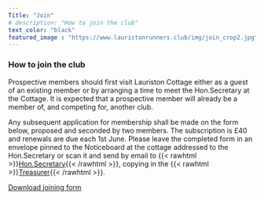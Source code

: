 ```yaml
---
Title: "Join"
# description: "How to join the club"
text_color: "black"
featured_image : "https://www.lauristonrunners.club/img/join_crop2.jpg"
---
```


### How to join the club

Prospective members should first visit Lauriston Cottage either as a guest of an existing member or by arranging a time to meet the Hon.Secretary at the Cottage.  It is expected that a prospective member will already be a member of, and competing for, another club.

Any subsequent application for membership shall be made on the form below, proposed and seconded by two members.  The subscription is £40 and renewals are due each 1st June.  Please leave the completed form in an envelope pinned to the Noticeboard at the cottage addressed to the Hon.Secretary or scan it and send by email to {{< rawhtml >}}<a href = "mailto: secretary@lauristonrunners.club">Hon.Secretary</a>{{< /rawhtml >}}, copying in the {{< rawhtml >}}<a href = "mailto: treasurer@lauristonrunners.club">Treasurer</a>{{< /rawhtml >}}.

[Download joining form](/docs/join.pdf)
